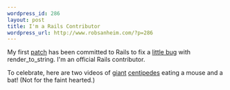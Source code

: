 ```yaml
--- 
wordpress_id: 286
layout: post
title: I'm a Rails Contributor
wordpress_url: http://www.robsanheim.com/?p=286
---
```

My first <a href="http://dev.rubyonrails.org/changeset/5591">patch</a> has been committed to Rails to fix a <a href="http://dev.rubyonrails.org/ticket/6658">little bug</a> with render_to_string.  I'm an official Rails contributor.

To celebrate, here are two videos of <a href="http://www.youtube.com/watch?v=8CL2hetqpfg">giant</a> <a href="http://video.google.com/videoplay?docid=8313878609430213933">centipedes</a> eating a mouse and a bat!  (Not for the faint hearted.)
